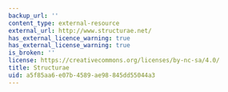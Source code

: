 ```yaml
---
backup_url: ''
content_type: external-resource
external_url: http://www.structurae.net/
has_external_licence_warning: true
has_external_license_warning: true
is_broken: ''
license: https://creativecommons.org/licenses/by-nc-sa/4.0/
title: Structurae
uid: a5f85aa6-e07b-4589-ae98-845dd55044a3
---
```

